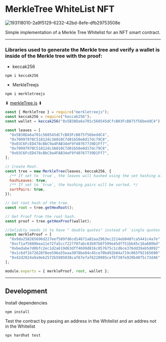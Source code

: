 # MerkleTree WhiteList NFT

![193118010-2a9f5129-6232-42bd-8efe-dfb29753508e](https://user-images.githubusercontent.com/102038261/223790754-db007535-5acf-4a93-bd7e-3b1eb2ba43e2.png)


Simple implementation of a Merkle Tree Whitelist for an NFT smart contract.


---

### Libraries used to generate the Merkle tree and verify a wallet is inside of the Merkle tree with the proof:

- keccak256

```
npm i keccak256
```

- MerkleTreejs

```
npm i merkletreejs
```
⬇ <a href="https://github.com/CristianRicharte6/MerkleTree-WhiteList-NFT/blob/main/merkleTree.js" target="_blank">merkleTree.js</a> ⬇

```javascript
const { MerkleTree } = require("merkletreejs");
const keccak256 = require("keccak256");
const wallet = keccak256("0x5B38Da6a701c568545dCfcB03FcB875f56beddC4");

const leaves = [
  "0x5B38Da6a701c568545dCfcB03FcB875f56beddC4",
  "0x70997970C51812dc3A010C7d01b50e0d17dc79C8",
  "0x03C6FcED478cBbC9a4FAB34eF9f40767739D1Ff7",
  "0x70997970C51812dc3A010C7d01b50e0d17dc79C8",
  "0x03C6FcED478cBbC9a4FAB34eF9f40767739D1Ff7",
];

// Create Root.
const tree = new MerkleTree(leaves, keccak256, {
  /** If set to `true`, the leaves will hashed using the set hashing algorithms. */
  hashLeaves: true,
  /** If set to `true`, the hashing pairs will be sorted. */
  sortPairs: true,
});

// Get root hash of the tree.
const root = tree.getHexRoot();

// Get Proof from the root hash.
const proof = tree.getHexProof(wallet);

//Solidity needs it to have " double quotes" instead of `single quotes`
const merkleProof = [
  "0x9da258265696d227eef589fd6cd14671a82aa2963ec2214eb048fca5441c4a7e",
  "0xcf1af5889bea11e72fa5ccf227f07abc63b97b8f599e45dff51bb45c16a680bd",
  "0xbedabe7d0bfc2ec1d2a619d63dff4699d816c857675c1cd6ce376dd39ab5d092",
  "0x1c6df1b72628f8ee596a55eaa3078be04c45ce70bd92b04a719c065f92165690",
  "0x42d2024a9a9eb2572b5985038caf67e7af6228905cef6f38fe929b40f5c73d46",
];

module.exports = { merkleProof, root, wallet };
```
----------------
## Development

Install dependencies

```
npm install
```

Test the contract by passing an address in the Whitelist and an addres not in the Whitelist
```
npx hardhat test
```
